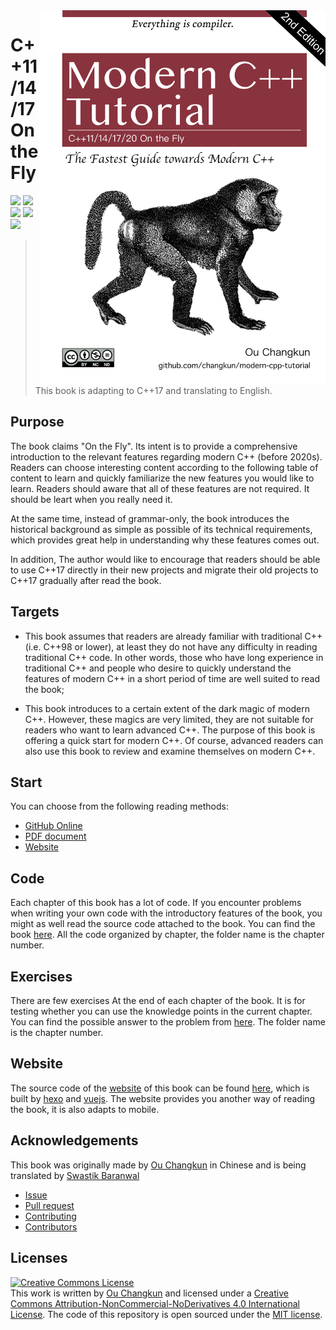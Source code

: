 <img src="assets/cover-2nd-en.png" alt="logo" height="600" align="right" />

# C++11/14/17 On the Fly

![](https://img.shields.io/badge/version-v2-green.svg) [![](https://img.shields.io/badge/language-%E7%AE%80%E4%BD%93%E4%B8%AD%E6%96%87-red.svg)](./README.md) [![](https://img.shields.io/badge/language-English-blue.svg)](./README-en-us.md) [![](https://img.shields.io/badge/$-donate-ff69b4.svg)](./assets/donate.md) [![](https://img.shields.io/badge/chat-community-667ed5.svg)](./assets/community.md) 


> This book is adapting to C++17 and translating to English.

## Purpose

The book claims "On the Fly". Its intent is to provide a comprehensive introduction to the relevant features regarding modern C++ (before 2020s).
Readers can choose interesting content according to the following table of content to learn and quickly familiarize the new features you would like to learn.
Readers should aware that all of these features are not required. It should be leart when you really need it.

At the same time, instead of grammar-only, the book introduces the historical background as simple as possible of its technical requirements, which provides great help in understanding why these features comes out.

In addition, The author would like to encourage that readers should be able to use C++17 directly in their new projects and  migrate their old projects to C++17 gradually after read the book.

## Targets

- This book assumes that readers are already familiar with traditional C++ (i.e. C++98 or lower), at least they do not have any difficulty in reading traditional C++ code. In other words, those who have long experience in traditional C++ and people who desire to quickly understand the features of modern C++ in a short period of time are well suited to read the book;

- This book introduces to a certain extent of the dark magic of modern C++. However, these magics are very limited, they are not suitable for readers who want to learn advanced C++. The purpose of this book is offering a quick start for modern C++. Of course, advanced readers can also use this book to review and examine themselves on modern C++.

## Start

You can choose from the following reading methods:

- [GitHub Online](./book/en-us/toc.md)
- [PDF document](./pdf/en-us/modern-cpp-tutorial.pdf)
- [Website](https://changkun.de/modern-cpp)

## Code

Each chapter of this book has a lot of code. If you encounter problems when writing your own code with the introductory features of the book, you might as well read the source code attached to the book. You can find the book [here](./code). All the code organized by chapter, the folder name is the chapter number.

## Exercises

There are few exercises At the end of each chapter of the book. It is for testing whether you can use the knowledge points in the current chapter. You can find the possible answer to the problem from [here](./exercise). The folder name is the chapter number.

## Website

The source code of the [website](https://changkun.de/modern-cpp) of this book can be found [here](./website), which is built by [hexo](https://hexo.io) and [vuejs](https://vuejs.org). The website provides you another way of reading the book, it is also adapts to mobile.

## Acknowledgements

This book was originally made by [Ou Changkun](https://github.com/changkun) in Chinese and is being translated by [Swastik Baranwal](https://github.com/Delta456) 

- [Issue](https://github.com/changkun/modern-cpp-tutorial/issues)
- [Pull request](https://github.com/changkun/modern-cpp-tutorial/pulls) 
- [Contributing](CONTRIBUTING-en-us.md)
- [Contributors](https://github.com/changkun/modern-cpp-tutorial/graphs/contributors) 

## Licenses

<a rel="license" href="http://creativecommons.org/licenses/by-nc-nd/4.0/"><img alt="Creative Commons License" style="border-width:0" src="https://i.creativecommons.org/l/by-nc-nd/4.0/88x31.png" /></a><br />This work is written by [Ou Changkun](https://changkun.de) and licensed under a <a rel="license" href="http://creativecommons.org/licenses/by-nc-nd/4.0/">Creative Commons Attribution-NonCommercial-NoDerivatives 4.0 International License</a>. The code of this repository is open sourced under the [MIT license](./LICENSE).